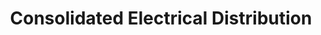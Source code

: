 ---
title: "Consolidated Electrical Distribution"
url: /wilder/consolidated-electrical-distribution/
shop: Radiotechnik
---
